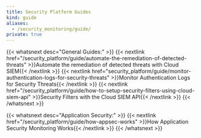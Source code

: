 ```yaml
---
title: Security Platform Guides
kind: guide
aliases:
  - /security_monitoring/guide/
private: true
---
```


{{< whatsnext desc="General Guides:" >}}
    {{< nextlink href="/security_platform/guide/automate-the-remediation-of-detected-threats" >}}Automate the remediation of detected threats with Cloud SIEM{{< /nextlink >}}
    {{< nextlink href="security_platform/guide/monitor-authentication-logs-for-security-threats" >}}Monitor Authentication Logs for Security Threats{{< /nextlink >}}
    {{< nextlink href="/security_platform/guide/how-to-setup-security-filters-using-cloud-siem-api" >}}Security Filters with the Cloud SIEM API{{< /nextlink >}}
{{< /whatsnext >}}

{{< whatsnext desc="Application Security:" >}}
    {{< nextlink href="/security_platform/guide/how-appsec-works" >}}How Application Security Monitoring Works{{< /nextlink >}}
{{< /whatsnext >}}
